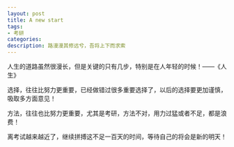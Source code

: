 ```yaml
---
layout: post
title: A new start
tags:
- 考研
categories:
description: 路漫漫其修远兮，吾将上下而求索
---
```


人生的道路虽然很漫长，但是关键的只有几步，特别是在人年轻的时候！——《人生》

选择，往往比努力更重要，已经做错过很多重要选择了，以后的选择要更加谨慎，吸取多方面意见！

方法，往往也比努力更重要，尤其是考研，方法不对，用力过猛或者不足，都是浪费！

离考试越来越近了，继续拼搏这不足一百天的时间，等待自己的将会是新的明天！
